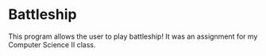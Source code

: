 # Battleship
This program allows the user to play battleship! It was an assignment for my Computer Science II class.
